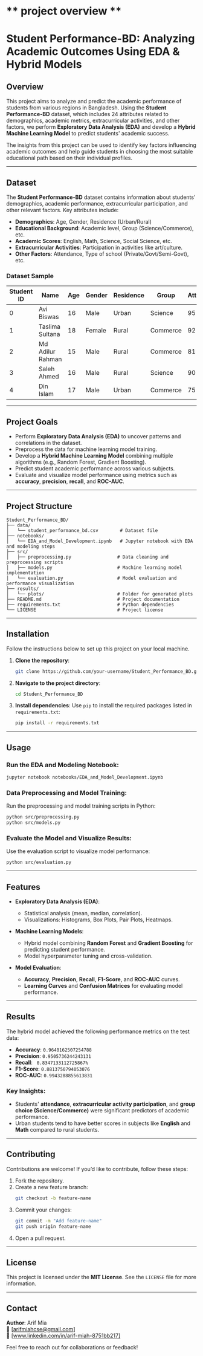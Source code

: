 # **                                                                          project overview              **

# **Student Performance-BD: Analyzing Academic Outcomes Using EDA & Hybrid Models**

## **Overview**
This project aims to analyze and predict the academic performance of students from various regions in Bangladesh. Using the **Student Performance-BD** dataset, which includes 24 attributes related to demographics, academic metrics, extracurricular activities, and other factors, we perform **Exploratory Data Analysis (EDA)** and develop a **Hybrid Machine Learning Model** to predict students' academic success.

The insights from this project can be used to identify key factors influencing academic outcomes and help guide students in choosing the most suitable educational path based on their individual profiles.

---

## **Dataset**
The **Student Performance-BD** dataset contains information about students' demographics, academic performance, extracurricular participation, and other relevant factors. Key attributes include:

- **Demographics**: Age, Gender, Residence (Urban/Rural)
- **Educational Background**: Academic level, Group (Science/Commerce), etc.
- **Academic Scores**: English, Math, Science, Social Science, etc.
- **Extracurricular Activities**: Participation in activities like art/culture.
- **Other Factors**: Attendance, Type of school (Private/Govt/Semi-Govt), etc.

### **Dataset Sample**
| Student ID | Name               | Age | Gender | Residence | Group  | Attendance | English | Math | Science | Social Science | Art/Culture | Academic Scores |
|------------|--------------------|-----|--------|-----------|--------|------------|---------|------|---------|----------------|-------------|-----------------|
| 0          | Avi Biswas          | 16  | Male   | Urban     | Science| 95         | 95      | 98   | 92      | 94             | Yes         | 98              |
| 1          | Taslima Sultana     | 18  | Female | Rural     | Commerce| 92         | 65      | 71   | 40      | 78             | No          | 80              |
| 2          | Md Adilur Rahman    | 15  | Male   | Rural     | Commerce| 81         | 64      | 78   | 58      | 86             | Yes         | 74              |
| 3          | Saleh Ahmed         | 16  | Male   | Rural     | Science| 90         | 84      | 90   | 85      | 86             | Yes         | 88              |
| 4          | Din Islam           | 17  | Male   | Urban     | Commerce| 75         | 54      | 70   | 45      | 79             | Yes         | 76              |

---

## **Project Goals**
- Perform **Exploratory Data Analysis (EDA)** to uncover patterns and correlations in the dataset.
- Preprocess the data for machine learning model training.
- Develop a **Hybrid Machine Learning Model** combining multiple algorithms (e.g., Random Forest, Gradient Boosting).
- Predict student academic performance across various subjects.
- Evaluate and visualize model performance using metrics such as **accuracy**, **precision**, **recall**, and **ROC-AUC**.

---

## **Project Structure**
```plaintext
Student_Performance_BD/
├── data/
│   └── student_performance_bd.csv        # Dataset file
├── notebooks/
│   └── EDA_and_Model_Development.ipynb   # Jupyter notebook with EDA and modeling steps
├── src/
│   ├── preprocessing.py                 # Data cleaning and preprocessing scripts
│   ├── models.py                        # Machine learning model implementation
│   └── evaluation.py                    # Model evaluation and performance visualization
├── results/
│   └── plots/                           # Folder for generated plots
├── README.md                            # Project documentation
├── requirements.txt                     # Python dependencies
└── LICENSE                              # Project license
```

---

## **Installation**
Follow the instructions below to set up this project on your local machine.

1. **Clone the repository**:
   ```bash
   git clone https://github.com/your-username/Student_Performance_BD.git
   ```

2. **Navigate to the project directory**:
   ```bash
   cd Student_Performance_BD
   ```

3. **Install dependencies**:
   Use `pip` to install the required packages listed in `requirements.txt`:
   ```bash
   pip install -r requirements.txt
   ```

---

## **Usage**
### **Run the EDA and Modeling Notebook**:
```bash
jupyter notebook notebooks/EDA_and_Model_Development.ipynb
```

### **Data Preprocessing and Model Training**:
Run the preprocessing and model training scripts in Python:
```bash
python src/preprocessing.py
python src/models.py
```

### **Evaluate the Model and Visualize Results**:
Use the evaluation script to visualize model performance:
```bash
python src/evaluation.py
```

---

## **Features**
- **Exploratory Data Analysis (EDA)**:
  - Statistical analysis (mean, median, correlation).
  - Visualizations: Histograms, Box Plots, Pair Plots, Heatmaps.
  
- **Machine Learning Models**:
  - Hybrid model combining **Random Forest** and **Gradient Boosting** for predicting student performance.
  - Model hyperparameter tuning and cross-validation.

- **Model Evaluation**:
  - **Accuracy**, **Precision**, **Recall**, **F1-Score**, and **ROC-AUC** curves.
  - **Learning Curves** and **Confusion Matrices** for evaluating model performance.

---

## **Results**
The hybrid model achieved the following performance metrics on the test data:
- **Accuracy**: `0.9640162507254788`
- **Precision**: `0.9505736244243131`
- **Recall**: ` 0.8347133112725867%`
- **F1-Score**: `0.8813750794053076`
- **ROC-AUC**:  `0.9943288855613831`

### **Key Insights**:
- Students' **attendance**, **extracurricular activity participation**, and **group choice (Science/Commerce)** were significant predictors of academic performance.
- Urban students tend to have better scores in subjects like **English** and **Math** compared to rural students.

---

## **Contributing**
Contributions are welcome! If you’d like to contribute, follow these steps:

1. Fork the repository.
2. Create a new feature branch:
   ```bash
   git checkout -b feature-name
   ```
3. Commit your changes:
   ```bash
   git commit -m "Add feature-name"
   git push origin feature-name
   ```
4. Open a pull request.

---

## **License**
This project is licensed under the **MIT License**. See the `LICENSE` file for more information.

---

## **Contact**
**Author**: Arif Mia  
📧 [arifmiahcse@gmail.com]  
💼 [www.linkedin.com/in/arif-miah-8751bb217]  

Feel free to reach out for collaborations or feedback!

